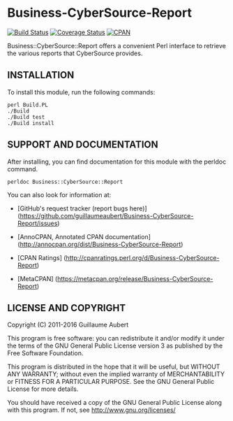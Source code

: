 Business-CyberSource-Report
===========================

[![Build Status](https://travis-ci.org/guillaumeaubert/Business-CyberSource-Report.svg?branch=master)](https://travis-ci.org/guillaumeaubert/Business-CyberSource-Report)
[![Coverage Status](https://coveralls.io/repos/guillaumeaubert/Business-CyberSource-Report/badge.svg?branch=master)](https://coveralls.io/r/guillaumeaubert/Business-CyberSource-Report?branch=master)
[![CPAN](https://img.shields.io/cpan/v/Business-CyberSource-Report.svg)](https://metacpan.org/release/Business-CyberSource-Report)

Business::CyberSource::Report offers a convenient Perl interface to retrieve
the various reports that CyberSource provides.


INSTALLATION
------------

To install this module, run the following commands:

	perl Build.PL
	./Build
	./Build test
	./Build install


SUPPORT AND DOCUMENTATION
-------------------------

After installing, you can find documentation for this module with the
perldoc command.

	perldoc Business::CyberSource::Report


You can also look for information at:

 * [GitHub's request tracker (report bugs here)]
   (https://github.com/guillaumeaubert/Business-CyberSource-Report/issues)

 * [AnnoCPAN, Annotated CPAN documentation]
   (http://annocpan.org/dist/Business-CyberSource-Report)

 * [CPAN Ratings]
   (http://cpanratings.perl.org/d/Business-CyberSource-Report)

 * [MetaCPAN]
   (https://metacpan.org/release/Business-CyberSource-Report)


LICENSE AND COPYRIGHT
---------------------

Copyright (C) 2011-2016 Guillaume Aubert

This program is free software: you can redistribute it and/or modify it under
the terms of the GNU General Public License version 3 as published by the Free
Software Foundation.

This program is distributed in the hope that it will be useful, but WITHOUT ANY
WARRANTY; without even the implied warranty of MERCHANTABILITY or FITNESS FOR A
PARTICULAR PURPOSE. See the GNU General Public License for more details.

You should have received a copy of the GNU General Public License along with
this program. If not, see http://www.gnu.org/licenses/

